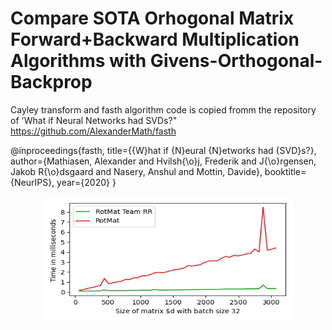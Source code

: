 # Compare SOTA Orhogonal Matrix Forward+Backward Multiplication Algorithms with Givens-Orthogonal-Backprop


Cayley transform and fasth algorithm code is copied fromm the repository of 'What if Neural Networks had SVDs?"
https://github.com/AlexanderMath/fasth

@inproceedings{fasth,
    title={\{W}hat if {N}eural {N}etworks had {SVD}s?},
    author={Mathiasen, Alexander and Hvilsh{\o}j, Frederik and J{\o}rgensen, Jakob R{\o}dsgaard 
    and Nasery, Anshul and Mottin, Davide},
    booktitle={NeurIPS},
    year={2020}
}

<p align="center">
<img src="running_time.png" width="400px" height="200px" >
</p>


